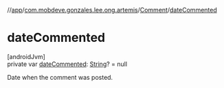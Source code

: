 //[app](../../../index.md)/[com.mobdeve.gonzales.lee.ong.artemis](../index.md)/[Comment](index.md)/[dateCommented](date-commented.md)

# dateCommented

[androidJvm]\
private var [dateCommented](date-commented.md): [String](https://kotlinlang.org/api/latest/jvm/stdlib/kotlin/-string/index.html)? = null

Date when the comment was posted.
